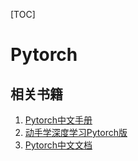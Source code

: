 [TOC]

# Pytorch

## 相关书籍

1. [Pytorch中文手册](https://github.com/zergtant/pytorch-handbook)
2. [动手学深度学习Pytorch版](https://github.com/ShusenTang/Dive-into-DL-PyTorch)
3. [Pytorch中文文档](https://github.com/apachecn/pytorch-doc-zh)
